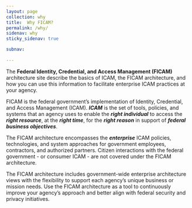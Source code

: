 ```yaml
---
layout: page
collection: why
title:  Why FICAM?
permalink: /why/
sidenav: why
sticky_sidenav: true

subnav:
  
---
```


The **Federal Identity, Credential, and Access Management (FICAM)** architecture site describe the basics of ICAM, the FICAM architecture, and how you can use this information to facilitate enterprise ICAM practices at your agency.

FICAM is the federal government’s implementation of Identity, Credential, and Access Management (ICAM). **_ICAM_** is the set of tools, policies, and systems that an agency uses to enable the **_right individual_** to access the **_right resource_**, at the **_right time_**, for the **_right reason_** in support of **_federal business objectives_**.

The FICAM architecture encompasses the **_enterprise_** ICAM policies, technologies, and system approaches for government employees, contractors, and authorized partners. Citizen interactions with the federal government - or consumer ICAM - are not covered under the FICAM architecture.

The FICAM architecture includes government-wide enterprise architecture views with the flexibility to support each agency’s unique business or mission needs. Use the FICAM architecture as a tool to continuously improve your agency’s approach and better align with federal security and privacy initiatives.
